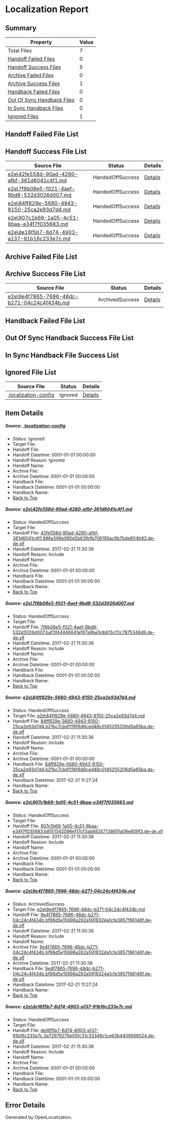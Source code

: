# <a name='report-top'></a> Localization Report

## Summary
 Property | Value 
 -------- | ----- 
 Total Files | 7
[ Handoff Failed Files ](#handoff-failed-list)| 0
[ Handoff Success Files ](#handoff-success-list)| 5
[ Archive Failed Files ](#archive-failed-list)| 0
[ Archive Success Files ](#archive-success-list)| 1
[ Handback Failed Files ](#handback-failed-list)| 0
[ Out Of Sync Handback Files ](#outofsync-handback-success-list)| 0
[ In Sync Handback Files ](#insync-handback-success-list)| 0
[ Ignored Files ](#ignored-list)| 1

## <a name='handoff-failed-list'></a> Handoff Failed File List

## <a name='handoff-success-list'></a> Handoff Success File List
 Source File | Status | Details 
 ----------- | ------ | ------- 
 [e2e\42fe558d-90ad-4280-afbf-361d6041c4f1.md](https://github.com/OpenLocalizationTestOrg/ol-test4/blob/7253252654c5b5ee029d9d7e4adb0a7f81f21b37/e2e/42fe558d-90ad-4280-afbf-361d6041c4f1.md) | HandedOffSuccess | [Details](#9c896a7b5acd425801668c2ef7a6a005dd8977d81)
 [e2e\7f8b08e5-f021-4aef-9bd8-532d3026d007.md](https://github.com/OpenLocalizationTestOrg/ol-test4/blob/5bb7664a82184dd098344059d777acb8ebea3075/e2e/7f8b08e5-f021-4aef-9bd8-532d3026d007.md) | HandedOffSuccess | [Details](#436b226b2c41fb57f5ab594f5498371debcf619e2)
 [e2e\84ff829e-5680-4943-8150-25ca2e93d7d4.md](https://github.com/OpenLocalizationTestOrg/ol-test4/blob/71017572f61853aa4298c104b7de58c96403ad36/e2e/84ff829e-5680-4943-8150-25ca2e93d7d4.md) | HandedOffSuccess | [Details](#900c8af16919b018349c0f964ab07da86843ffd83)
 [e2e\907c1b69-1a05-4c51-8baa-e34f7f035683.md](https://github.com/OpenLocalizationTestOrg/ol-test4/blob/7253252654c5b5ee029d9d7e4adb0a7f81f21b37/e2e/907c1b69-1a05-4c51-8baa-e34f7f035683.md) | HandedOffSuccess | [Details](#c085d75f8f92a511dde4683ae54d764ab8bd32e44)
 [e2e\de16f5b7-8d74-4903-a137-91b16c233e7c.md](https://github.com/OpenLocalizationTestOrg/ol-test4/blob/86a7dd5a8c36e84993dadf920ab3d4adf0c3c4c4/e2e/de16f5b7-8d74-4903-a137-91b16c233e7c.md) | HandedOffSuccess | [Details](#87e9a2527a29f71564fdb073cf749addd136b7ef6)

## <a name='archive-failed-list'></a> Archive Failed File List

## <a name='archive-success-list'></a> Archive Success File List
 Source File | Status | Details 
 ----------- | ------ | ------- 
 [e2e\9e4f7865-7696-48dc-b271-04c24c4f434b.md](https://github.com/OpenLocalizationTestOrg/ol-test4/blob/cb26b6f6631ead4bb362b4b171e41e13b6bb6684/e2e/9e4f7865-7696-48dc-b271-04c24c4f434b.md) | ArchivedSuccess | [Details](#41eebf29961288401c0161085ce6e29ce1d88cdc5)

## <a name='handback-failed-list'></a> Handback Failed File List

## <a name='outofsync-handback-success-list'></a> Out Of Sync Handback Success File List

## <a name='insync-handback-success-list'></a> In Sync Handback File Success List

## <a name='ignored-list'></a> Ignored File List
 Source File | Status | Details 
 ----------- | ------ | ------- 
 [.localization-config](https://github.com/OpenLocalizationTestOrg/ol-test4/blob/7253252654c5b5ee029d9d7e4adb0a7f81f21b37/.localization-config) | Ignored | [Details](#cb0632cf59c1387fc1742bfb9fa3c47f87e2e5c90)

## Item Details
##### <a name='cb0632cf59c1387fc1742bfb9fa3c47f87e2e5c90'></a> Source: [.localization-config](https://github.com/OpenLocalizationTestOrg/ol-test4/blob/7253252654c5b5ee029d9d7e4adb0a7f81f21b37/.localization-config)
* Status: Ignored
* Target File: 
* Handoff File: 
* Handoff Datetime: 0001-01-01 00:00:00
* Handoff Reason: Ignored
* Handoff Name: 
* Archive File: 
* Archive Datetime: 0001-01-01 00:00:00
* Handback File: 
* Handback Datetime: 0001-01-01 00:00:00
* Handback Name: 
* [Back to Top](#report-top)

##### <a name='9c896a7b5acd425801668c2ef7a6a005dd8977d81'></a> Source: [e2e\42fe558d-90ad-4280-afbf-361d6041c4f1.md](https://github.com/OpenLocalizationTestOrg/ol-test4/blob/7253252654c5b5ee029d9d7e4adb0a7f81f21b37/e2e/42fe558d-90ad-4280-afbf-361d6041c4f1.md)
* Status: HandedOffSuccess
* Target File: 
* Handoff File: [42fe558d-90ad-4280-afbf-361d6041c4f1.986e596e995e5b63fbfb706195ac9b7bde804b93.de-de.xlf](https://github.com/OpenLocalizationTestOrg/ol-test4-handoff/blob/f7521f2e78cf0e278228d597a36bed52aabe4523/ol-handoff/OpenLocalizationTestOrg/ol-test4-dede/xinjiang/ht/42fe558d-90ad-4280-afbf-361d6041c4f1.986e596e995e5b63fbfb706195ac9b7bde804b93.de-de.xlf)
* Handoff Datetime: 2017-02-21 11:30:36
* Handoff Reason: Include
* Handoff Name: 
* Archive File: 
* Archive Datetime: 0001-01-01 00:00:00
* Handback File: 
* Handback Datetime: 0001-01-01 00:00:00
* Handback Name: 
* [Back to Top](#report-top)

##### <a name='436b226b2c41fb57f5ab594f5498371debcf619e2'></a> Source: [e2e\7f8b08e5-f021-4aef-9bd8-532d3026d007.md](https://github.com/OpenLocalizationTestOrg/ol-test4/blob/5bb7664a82184dd098344059d777acb8ebea3075/e2e/7f8b08e5-f021-4aef-9bd8-532d3026d007.md)
* Status: HandedOffSuccess
* Target File: 
* Handoff File: [7f8b08e5-f021-4aef-9bd8-532d3026d007.baf3f44446641ef87a9be5db615cf2c7875348d9.de-de.xlf](https://github.com/OpenLocalizationTestOrg/ol-test4-handoff/blob/f7521f2e78cf0e278228d597a36bed52aabe4523/ol-handoff/OpenLocalizationTestOrg/ol-test4-dede/xinjiang/ht/7f8b08e5-f021-4aef-9bd8-532d3026d007.baf3f44446641ef87a9be5db615cf2c7875348d9.de-de.xlf)
* Handoff Datetime: 2017-02-21 11:30:36
* Handoff Reason: Include
* Handoff Name: 
* Archive File: 
* Archive Datetime: 0001-01-01 00:00:00
* Handback File: 
* Handback Datetime: 0001-01-01 00:00:00
* Handback Name: 
* [Back to Top](#report-top)

##### <a name='900c8af16919b018349c0f964ab07da86843ffd83'></a> Source: [e2e\84ff829e-5680-4943-8150-25ca2e93d7d4.md](https://github.com/OpenLocalizationTestOrg/ol-test4/blob/71017572f61853aa4298c104b7de58c96403ad36/e2e/84ff829e-5680-4943-8150-25ca2e93d7d4.md)
* Status: HandedOffSuccess
* Target File: [e2e\84ff829e-5680-4943-8150-25ca2e93d7d4.md](https://github.com/OpenLocalizationTestOrg/ol-test4-dede/blob/f6c7d4c3a16bba1dd1c55d1f2503d1e7cb04f101/e2e/84ff829e-5680-4943-8150-25ca2e93d7d4.md)
* Handoff File: [84ff829e-5680-4943-8150-25ca2e93d7d4.b21bc7cbd1116f8d9ced48c0145255208d5a65ba.de-de.xlf](https://github.com/OpenLocalizationTestOrg/ol-test4-handoff/blob/f7521f2e78cf0e278228d597a36bed52aabe4523/ol-handoff/OpenLocalizationTestOrg/ol-test4-dede/xinjiang/ht/84ff829e-5680-4943-8150-25ca2e93d7d4.b21bc7cbd1116f8d9ced48c0145255208d5a65ba.de-de.xlf)
* Handoff Datetime: 2017-02-21 11:30:36
* Handoff Reason: Include
* Handoff Name: 
* Archive File: 
* Archive Datetime: 0001-01-01 00:00:00
* Handback File: [84ff829e-5680-4943-8150-25ca2e93d7d4.b21bc7cbd1116f8d9ced48c0145255208d5a65ba.de-de.xlf](https://github.com/OpenLocalizationTestOrg/ol-test4-handback/blob/26ec29929c57628bf49fd063f72b0ae53484ba44/ol-handback/OpenLocalizationTestOrg/ol-test4-dede/xinjiang/mt/84ff829e-5680-4943-8150-25ca2e93d7d4.b21bc7cbd1116f8d9ced48c0145255208d5a65ba.de-de.xlf)
* Handback Datetime: 2017-02-21 11:27:24
* Handback Name: 
* [Back to Top](#report-top)

##### <a name='c085d75f8f92a511dde4683ae54d764ab8bd32e44'></a> Source: [e2e\907c1b69-1a05-4c51-8baa-e34f7f035683.md](https://github.com/OpenLocalizationTestOrg/ol-test4/blob/7253252654c5b5ee029d9d7e4adb0a7f81f21b37/e2e/907c1b69-1a05-4c51-8baa-e34f7f035683.md)
* Status: HandedOffSuccess
* Target File: 
* Handoff File: [907c1b69-1a05-4c51-8baa-e34f7f035683.b8151342096e117cf3ab8835713865fa08e809f3.de-de.xlf](https://github.com/OpenLocalizationTestOrg/ol-test4-handoff/blob/f7521f2e78cf0e278228d597a36bed52aabe4523/ol-handoff/OpenLocalizationTestOrg/ol-test4-dede/xinjiang/ht/907c1b69-1a05-4c51-8baa-e34f7f035683.b8151342096e117cf3ab8835713865fa08e809f3.de-de.xlf)
* Handoff Datetime: 2017-02-21 11:30:36
* Handoff Reason: Include
* Handoff Name: 
* Archive File: 
* Archive Datetime: 0001-01-01 00:00:00
* Handback File: 
* Handback Datetime: 0001-01-01 00:00:00
* Handback Name: 
* [Back to Top](#report-top)

##### <a name='41eebf29961288401c0161085ce6e29ce1d88cdc5'></a> Source: [e2e\9e4f7865-7696-48dc-b271-04c24c4f434b.md](https://github.com/OpenLocalizationTestOrg/ol-test4/blob/cb26b6f6631ead4bb362b4b171e41e13b6bb6684/e2e/9e4f7865-7696-48dc-b271-04c24c4f434b.md)
* Status: ArchivedSuccess
* Target File: [e2e\9e4f7865-7696-48dc-b271-04c24c4f434b.md](https://github.com/OpenLocalizationTestOrg/ol-test4-dede/blob/f6c7d4c3a16bba1dd1c55d1f2503d1e7cb04f101/e2e/9e4f7865-7696-48dc-b271-04c24c4f434b.md)
* Handoff File: [9e4f7865-7696-48dc-b271-04c24c4f434b.bf98d5e15698a262a5918324a1cfe3857f86148f.de-de.xlf](https://github.com/OpenLocalizationTestOrg/ol-test4-handoff/blob/f7521f2e78cf0e278228d597a36bed52aabe4523/ol-handoff/OpenLocalizationTestOrg/ol-test4-dede/xinjiang/ht/9e4f7865-7696-48dc-b271-04c24c4f434b.bf98d5e15698a262a5918324a1cfe3857f86148f.de-de.xlf)
* Handoff Datetime: 2017-02-21 11:30:36
* Handoff Reason: Include
* Handoff Name: 
* Archive File: [9e4f7865-7696-48dc-b271-04c24c4f434b.bf98d5e15698a262a5918324a1cfe3857f86148f.de-de.xlf](https://github.com/OpenLocalizationTestOrg/ol-test4-handoff/blob/c38ad9e7a0fcd2298a2fbdc83d76caef1d200b92/ol-archive/OpenLocalizationTestOrg/ol-test4-dede/xinjiang/ht/9e4f7865-7696-48dc-b271-04c24c4f434b.bf98d5e15698a262a5918324a1cfe3857f86148f.de-de.xlf)
* Archive Datetime: 2017-02-21 11:30:36
* Handback File: [9e4f7865-7696-48dc-b271-04c24c4f434b.bf98d5e15698a262a5918324a1cfe3857f86148f.de-de.xlf](https://github.com/OpenLocalizationTestOrg/ol-test4-handback/blob/26ec29929c57628bf49fd063f72b0ae53484ba44/ol-handback/OpenLocalizationTestOrg/ol-test4-dede/xinjiang/mt/9e4f7865-7696-48dc-b271-04c24c4f434b.bf98d5e15698a262a5918324a1cfe3857f86148f.de-de.xlf)
* Handback Datetime: 2017-02-21 11:27:24
* Handback Name: 
* [Back to Top](#report-top)

##### <a name='87e9a2527a29f71564fdb073cf749addd136b7ef6'></a> Source: [e2e\de16f5b7-8d74-4903-a137-91b16c233e7c.md](https://github.com/OpenLocalizationTestOrg/ol-test4/blob/86a7dd5a8c36e84993dadf920ab3d4adf0c3c4c4/e2e/de16f5b7-8d74-4903-a137-91b16c233e7c.md)
* Status: HandedOffSuccess
* Target File: 
* Handoff File: [de16f5b7-8d74-4903-a137-91b16c233e7c.3a72979270e05fc31c33348c1ce63b4409566524.de-de.xlf](https://github.com/OpenLocalizationTestOrg/ol-test4-handoff/blob/f7521f2e78cf0e278228d597a36bed52aabe4523/ol-handoff/OpenLocalizationTestOrg/ol-test4-dede/xinjiang/ht/de16f5b7-8d74-4903-a137-91b16c233e7c.3a72979270e05fc31c33348c1ce63b4409566524.de-de.xlf)
* Handoff Datetime: 2017-02-21 11:30:36
* Handoff Reason: Include
* Handoff Name: 
* Archive File: 
* Archive Datetime: 0001-01-01 00:00:00
* Handback File: 
* Handback Datetime: 0001-01-01 00:00:00
* Handback Name: 
* [Back to Top](#report-top)


## Error Details

Generated by OpenLocalization.
